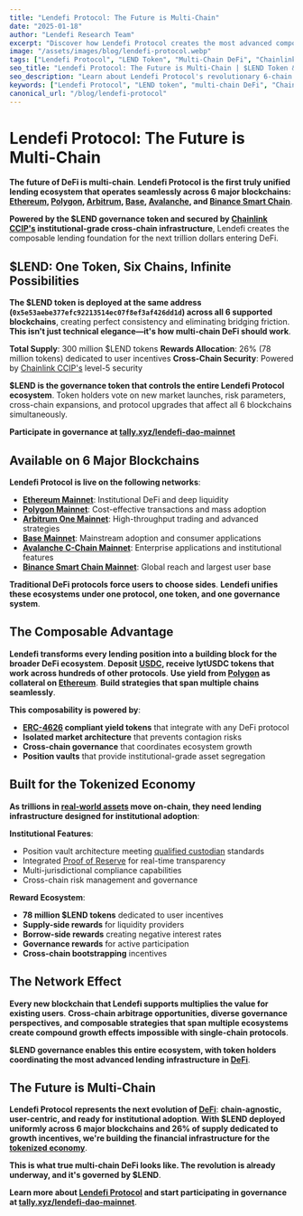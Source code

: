 ```yaml
---
title: "Lendefi Protocol: The Future is Multi-Chain"
date: "2025-01-18"
author: "Lendefi Research Team"
excerpt: "Discover how Lendefi Protocol creates the most advanced composable lending ecosystem across 6 blockchains, powered by the $LEND token and Chainlink CCIP for the multi-trillion dollar tokenized asset future."
image: "/assets/images/blog/lendefi-protocol.webp"
tags: ["Lendefi Protocol", "LEND Token", "Multi-Chain DeFi", "Chainlink CCIP", "Composable Lending", "Cross-Chain"]
seo_title: "Lendefi Protocol: The Future is Multi-Chain | $LEND Token & Cross-Chain Lending"
seo_description: "Learn about Lendefi Protocol's revolutionary 6-chain composable lending ecosystem powered by $LEND token, Chainlink CCIP integration, 300M supply, and 26% rewards allocation."
keywords: ["Lendefi Protocol", "LEND token", "multi-chain DeFi", "Chainlink CCIP", "cross-chain lending", "composable DeFi", "tokenomics"]
canonical_url: "/blog/lendefi-protocol"
---
```


# Lendefi Protocol: The Future is Multi-Chain

**The future of DeFi is multi-chain**. **Lendefi Protocol is the first truly unified lending ecosystem that operates seamlessly across 6 major blockchains: [Ethereum](https://ethereum.org/), [Polygon](https://polygon.technology/), [Arbitrum](https://arbitrum.io/), [Base](https://base.org/), [Avalanche](https://www.avax.com/), and [Binance Smart Chain](https://www.bnbchain.org/)**.

**Powered by the $LEND governance token and secured by [Chainlink CCIP's](https://chain.link/cross-chain) institutional-grade cross-chain infrastructure**, Lendefi creates the composable lending foundation for the next trillion dollars entering DeFi.

## **$LEND: One Token, Six Chains, Infinite Possibilities**

**The $LEND token is deployed at the same address (`0x5e53aebe377efc92213514ec07f8ef3af426dd1d`) across all 6 supported blockchains**, creating perfect consistency and eliminating bridging friction. **This isn't just technical elegance—it's how multi-chain DeFi should work**.

**Total Supply**: 300 million $LEND tokens
**Rewards Allocation**: 26% (78 million tokens) dedicated to user incentives
**Cross-Chain Security**: Powered by [Chainlink CCIP's](https://chain.link/cross-chain) level-5 security

**$LEND is the governance token that controls the entire Lendefi Protocol ecosystem**. Token holders vote on new market launches, risk parameters, cross-chain expansions, and protocol upgrades that affect all 6 blockchains simultaneously.

**Participate in governance at [tally.xyz/lendefi-dao-mainnet](https://tally.xyz/lendefi-dao-mainnet)**

## **Available on 6 Major Blockchains**

**Lendefi Protocol is live on the following networks**:
- **[Ethereum Mainnet](https://etherscan.io/token/0x5e53aebe377efc92213514ec07f8ef3af426dd1d)**: Institutional DeFi and deep liquidity
- **[Polygon Mainnet](https://polygonscan.com/token/0x5e53aebe377efc92213514ec07f8ef3af426dd1d)**: Cost-effective transactions and mass adoption  
- **[Arbitrum One Mainnet](https://arbiscan.io/token/0x5e53aebe377efc92213514ec07f8ef3af426dd1d)**: High-throughput trading and advanced strategies
- **[Base Mainnet](https://basescan.org/token/0x5e53aebe377efc92213514ec07f8ef3af426dd1d)**: Mainstream adoption and consumer applications
- **[Avalanche C-Chain Mainnet](https://snowtrace.io/token/0x5e53aebe377efc92213514ec07f8ef3af426dd1d)**: Enterprise applications and institutional features
- **[Binance Smart Chain Mainnet](https://bscscan.com/token/0x5e53aebe377efc92213514ec07f8ef3af426dd1d)**: Global reach and largest user base

**Traditional DeFi protocols force users to choose sides**. **Lendefi unifies these ecosystems under one protocol, one token, and one governance system**.

## **The Composable Advantage**

**Lendefi transforms every lending position into a building block for the broader DeFi ecosystem**. **Deposit [USDC](https://www.centre.co/usdc), receive lytUSDC tokens that work across hundreds of other protocols**. **Use yield from [Polygon](https://polygon.technology/) as collateral on [Ethereum](https://ethereum.org/)**. **Build strategies that span multiple chains seamlessly**.

**This composability is powered by**:
- **[ERC-4626](https://ethereum.org/en/developers/docs/standards/tokens/erc-4626/) compliant yield tokens** that integrate with any DeFi protocol
- **Isolated market architecture** that prevents contagion risks
- **Cross-chain governance** that coordinates ecosystem growth
- **Position vaults** that provide institutional-grade asset segregation

## **Built for the Tokenized Economy**

**As trillions in [real-world assets](https://www.mckinsey.com/industries/financial-services/our-insights/tokenization-a-digital-asset-deja-vu-or-paradigm-shift) move on-chain, they need lending infrastructure designed for institutional adoption**:

**Institutional Features**:
- Position vault architecture meeting [qualified custodian](https://www.sec.gov/investment/qualified-custodian-faqs) standards
- Integrated [Proof of Reserve](https://chain.link/proof-of-reserve) for real-time transparency  
- Multi-jurisdictional compliance capabilities
- Cross-chain risk management and governance

**Reward Ecosystem**:
- **78 million $LEND tokens** dedicated to user incentives
- **Supply-side rewards** for liquidity providers
- **Borrow-side rewards** creating negative interest rates
- **Governance rewards** for active participation
- **Cross-chain bootstrapping** incentives

## **The Network Effect**

**Every new blockchain that Lendefi supports multiplies the value for existing users**. **Cross-chain arbitrage opportunities, diverse governance perspectives, and composable strategies that span multiple ecosystems create compound growth effects impossible with single-chain protocols**.

**$LEND governance enables this entire ecosystem, with token holders coordinating the most advanced lending infrastructure in [DeFi](https://defipulse.com/)**.

## **The Future is Multi-Chain**

**Lendefi Protocol represents the next evolution of [DeFi](https://ethereum.org/en/defi/)**: **chain-agnostic, user-centric, and ready for institutional adoption**. **With $LEND deployed uniformly across 6 major blockchains and 26% of supply dedicated to growth incentives, we're building the financial infrastructure for the [tokenized economy](https://www2.deloitte.com/us/en/insights/industry/financial-services/tokenization-of-assets.html)**.

**This is what true multi-chain DeFi looks like. The revolution is already underway, and it's governed by $LEND**.

**Learn more about [Lendefi Protocol](https://lendefi.com/) and start participating in governance at [tally.xyz/lendefi-dao-mainnet](https://tally.xyz/lendefi-dao-mainnet)**.